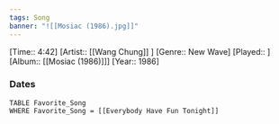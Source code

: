 ```yaml
---
tags: Song  
banner: "![[Mosiac (1986).jpg]]"
---
```

[Time:: 4:42]
[Artist:: [[Wang Chung]] ]
[Genre:: New Wave]
[Played:: ]
[Album:: [[Mosiac (1986)]]]
[Year:: 1986]
### Dates
````dataview
TABLE Favorite_Song
WHERE Favorite_Song = [[Everybody Have Fun Tonight]]
````